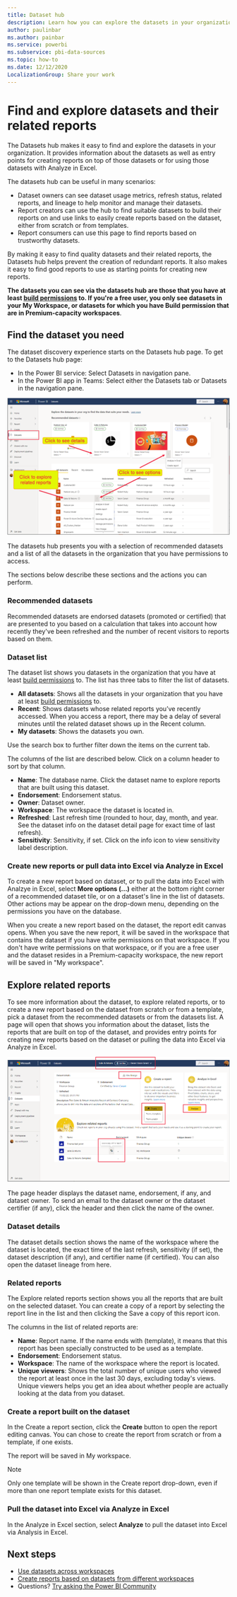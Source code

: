 ```yaml
---
title: Dataset hub
description: Learn how you can explore the datasets in your organization and their related reports.
author: paulinbar
ms.author: painbar
ms.service: powerbi
ms.subservice: pbi-data-sources
ms.topic: how-to
ms.date: 12/12/2020
LocalizationGroup: Share your work
---
```

# Find and explore datasets and their related reports

The Datasets hub makes it easy to find and explore the datasets in your organization. It provides information about the datasets as well as entry points for creating reports on top of those datasets or for using those datasets with Analyze in Excel.

The datasets hub can be useful in many scenarios:
* Dataset owners can see dataset usage metrics, refresh status, related reports, and lineage to help monitor and manage their datasets.
* Report creators can use the hub to find suitable datasets to build their reports on and use links to easily create reports based on the dataset, either from scratch or from templates.
* Report consumers can use this page to find reports based on trustworthy datasets.

By making it easy to find quality datasets and their related reports, the Datasets hub helps prevent the creation of redundant reports. It also makes it easy to find good reports to use as starting points for creating new reports. 

**The datasets you can see via the datasets hub are those that you have at least [build permissions](connect-data/service-datasets-build-permissions.md) to. If you're a free user, you only see datasets in your My Workspace, or datasets for which you have Build permission that are in Premium-capacity workspaces**.

## Find the dataset you need

The dataset discovery experience starts on the Datasets hub page. To get to the Datasets hub page:
* In the Power BI service: Select Datasets in navigation pane.
* In the Power BI app in Teams: Select either the Datasets tab or Datasets in the navigation pane. 

![Screenshot of datasets hub page](media/service-datasets-hub/datasets-hub-main-page.png)

The datasets hub presents you with a selection of recommended datasets and a list of all the datasets in the organization that you have permissions to access.

The sections below describe these sections and the actions you can perform.

### Recommended datasets

Recommended datasets are endorsed datasets (promoted or certified) that are presented to you based on a calculation that takes into account how recently they've been refreshed and the number of recent visitors to reports based on them.

### Dataset list

The dataset list shows you datasets in the organization that you have at least [build permissions](connect-data/service-datasets-build-permissions.md) to. The list has three tabs to filter the list of datasets.
* **All datasets**: Shows all the datasets in your organization that you have at least [build permissions](connect-data/service-datasets-build-permissions.md) to.
* **Recent**: Shows datasets whose related reports you’ve recently accessed. When you access a report, there may be a delay of several minutes until the related dataset shows up in the Recent column.
* **My datasets**: Shows the datasets you own. 

Use the search box to further filter down the items on the current tab.

The columns of the list are described below. Click on a column header to sort by that column. 
* **Name**: The database name. Click the dataset name to explore reports that are built using this dataset.
* **Endorsement**: Endorsement status.
* **Owner**: Dataset owner.
* **Workspace**: The workspace the dataset is located in.
* **Refreshed**: Last refresh time (rounded to hour, day, month, and year. See the dataset info on the dataset detail page for exact time of last refresh).
* **Sensitivity**: Sensitivity, if set. Click on the info icon to view sensitivity label description.

### Create new reports or pull data into Excel via Analyze in Excel

To create a new report based on dataset, or to pull the data into Excel with Analzye in Excel, select **More options (...)** either at the bottom right corner of a recommended dataset tile, or on a dataset's line in the list of datasets. Other actions may be appear on the drop-down menu, depending on the permissions you have on the database.

When you create a new report based on the dataset, the report edit canvas opens. When you save the new report, it will be saved in the workspace that contains the dataset if you have write permissions on that workspace. If you don't have write permissions on that workspace, or if you are a free user and the dataset resides in a Premium-capacity workspace, the new report will be saved in "My workspace".

## Explore related reports

To see more information about the dataset, to explore related reports, or to create a new report based on the dataset from scratch or from a template, pick a dataset from the recommended datasets or from the datasets list. A page will open that shows you information about the dataset, lists the reports that are built on top of the dataset, and provides entry points for creating new reports based on the dataset or pulling the data into Excel via Analyze in Excel.

![Screenshot of datasets hub explore related reports page](media/service-datasets-hub/datasets-hub-explore-related-reports.png)

The page header displays the dataset name, endorsement, if any, and dataset owner. To send an email to the dataset owner or the dataset certifier (if any), click the header and then click the name of the owner.

### Dataset details

The dataset details section shows the name of the workspace where the dataset is located, the exact time of the last refresh, sensitivity (if set), the dataset description (if any), and certifier name (if certified). You can also open the dataset lineage from here.

### Related reports

The Explore related reports section shows you all the reports that are built on the selected dataset. You can create a copy of a report by selecting the report line in the list and then clicking the Save a copy of this report icon.

The columns in the list of related reports are:
* **Name**: Report name. If the name ends with (template), it means that this report has been specially constructed to be used as a template.
* **Endorsement**: Endorsement status.
* **Workspace**: The name of the workspace where the report is located.
* **Unique viewers**: Shows the total number of unique users who viewed the report at least once in the last 30 days, excluding today's views. Unique viewers helps you get an idea about whether people are actually looking at the data from you dataset.

### Create a report built on the dataset

In the Create a report section, click the **Create** button to open the report editing canvas. You can chose to create the report from scratch or from a template, if one exists.

The report will be saved in My workspace.

>[!NOTE]
> Only one template will be shown in the Create report drop-down, even if more than one report template exists for this dataset. 

### Pull the dataset into Excel via Analyze in Excel

In the Analyze in Excel section, select **Analyze** to pull the dataset into Excel via Analysis in Excel.
  
## Next steps
* [Use datasets across workspaces](service-datasets-across-workspaces.md)
* [Create reports based on datasets from different workspaces](service-datasets-discover-across-workspaces.md)
* Questions? [Try asking the Power BI Community](https://community.powerbi.com/)
